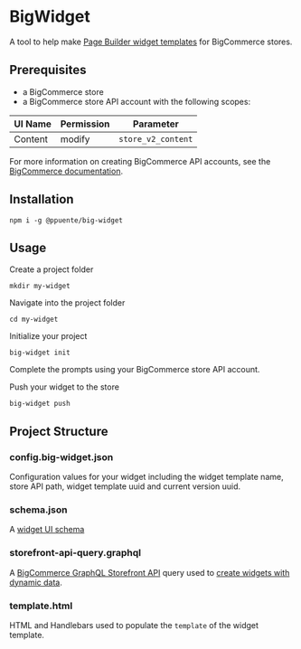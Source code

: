 # BigWidget
A tool to help make [Page Builder widget templates](https://developer.bigcommerce.com/api-docs/store-management/widgets/overview#widget-templates) for BigCommerce stores.

## Prerequisites
- a BigCommerce store
- a BigCommerce store API account with the following scopes:

| UI Name | Permission | Parameter          |
|---------|------------|--------------------|
| Content | modify     | `store_v2_content` |

For more information on creating BigCommerce API accounts, see the [BigCommerce documentation](https://support.bigcommerce.com/s/article/Store-API-Accounts).

## Installation
`npm i -g @ppuente/big-widget`

## Usage
Create a project folder

`mkdir my-widget`

Navigate into the project folder

`cd my-widget`

Initialize your project

`big-widget init`

Complete the prompts using your BigCommerce store API account.

Push your widget to the store

`big-widget push`

## Project Structure
### config.big-widget.json
Configuration values for your widget including the widget template name, store API path, widget template uuid and current version uuid.

### schema.json
A [widget UI schema](https://developer.bigcommerce.com/stencil-docs/page-builder/widget-ui-schema)

### storefront-api-query.graphql
A [BigCommerce GraphQL Storefront API](https://developer.bigcommerce.com/api-docs/storefront/graphql/graphql-storefront-api-overview) query used to [create widgets with dynamic data](https://developer.bigcommerce.com/api-docs/store-management/widgets/tutorials/dynamic-widgets).

### template.html
HTML and Handlebars used to populate the `template` of the widget template.